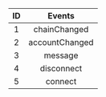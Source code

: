 |  ID  |           Events           |
| :--: | :------------------------: |
|  1   |        chainChanged        |
|  2   |       accountChanged       |
|  3   |          message           |
|  4   |         disconnect         |
|  5   |          connect           |
